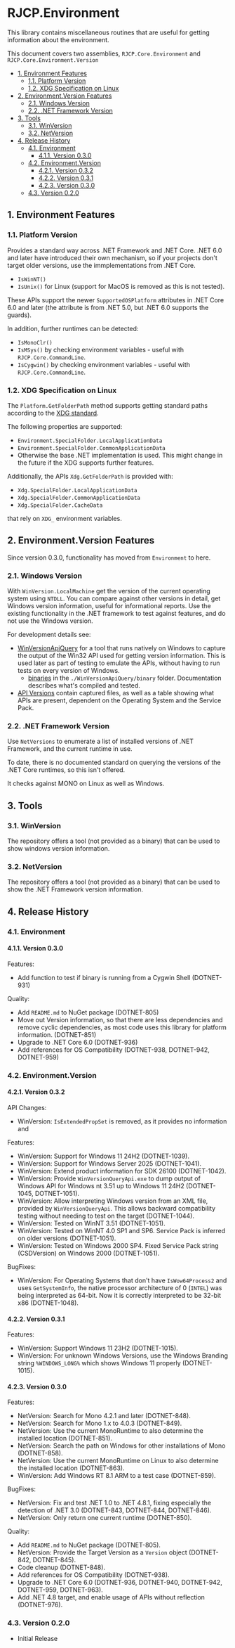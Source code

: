 # RJCP.Environment <!-- omit in toc -->

This library contains miscellaneous routines that are useful for getting
information about the environment.

This document covers two assemblies, `RJCP.Core.Environment` and
`RJCP.Core.Environment.Version`

- [1. Environment Features](#1-environment-features)
  - [1.1. Platform Version](#11-platform-version)
  - [1.2. XDG Specification on Linux](#12-xdg-specification-on-linux)
- [2. Environment.Version Features](#2-environmentversion-features)
  - [2.1. Windows Version](#21-windows-version)
  - [2.2. .NET Framework Version](#22-net-framework-version)
- [3. Tools](#3-tools)
  - [3.1. WinVersion](#31-winversion)
  - [3.2. NetVersion](#32-netversion)
- [4. Release History](#4-release-history)
  - [4.1. Environment](#41-environment)
    - [4.1.1. Version 0.3.0](#411-version-030)
  - [4.2. Environment.Version](#42-environmentversion)
    - [4.2.1. Version 0.3.2](#421-version-032)
    - [4.2.2. Version 0.3.1](#422-version-031)
    - [4.2.3. Version 0.3.0](#423-version-030)
  - [4.3. Version 0.2.0](#43-version-020)

## 1. Environment Features

### 1.1. Platform Version

Provides a standard way across .NET Framework and .NET Core. .NET 6.0 and later
have introduced their own mechanism, so if your projects don't target older
versions, use the immplementations from .NET Core.

- `IsWinNT()`
- `IsUnix()` for Linux (support for MacOS is removed as this is not tested).

These APIs support the newer `SupportedOSPlatform` attributes in .NET Core 6.0
and later (the attribute is from .NET 5.0, but .NET 6.0 supports the guards).

In addition, further runtimes can be detected:

- `IsMonoClr()`
- `IsMSys()` by checking environment variables - useful with
  `RJCP.Core.CommandLine`.
- `IsCygwin()` by checking environment variables - useful with
  `RJCP.Core.CommandLine`.

### 1.2. XDG Specification on Linux

The `Platform.GetFolderPath` method supports getting standard paths according to
the [XDG
standard](https://specifications.freedesktop.org/basedir-spec/basedir-spec-latest.html).

The following properties are supported:

- `Environment.SpecialFolder.LocalApplicationData`
- `Environment.SpecialFolder.CommonApplicationData`
- Otherwise the base .NET implementation is used. This might change in the
  future if the XDG supports further features.

Additionally, the APIs `Xdg.GetFolderPath` is provided with:

- `Xdg.SpecialFolder.LocalApplicationData`
- `Xdg.SpecialFolder.CommonApplicationData`
- `Xdg.SpecialFolder.CacheData`

that rely on `XDG_` environment variables.

## 2. Environment.Version Features

Since version 0.3.0, functionality has moved from `Environment` to here.

### 2.1. Windows Version

With `WinVersion.LocalMachine` get the version of the current operating system
using `NTDLL`. You can compare against other versions in detail, get Windows
version information, useful for informational reports. Use the existing
functionality in the .NET framework to test against features, and do not use the
Windows version.

For development details see:

- [WinVersionApiQuery](./WinVersionApiQuery/README.md) for a tool that runs
  natively on Windows to capture the output of the Win32 API used for getting
  version information. This is used later as part of testing to emulate the
  APIs, without having to run tests on every version of Windows.
  - [binaries](./WinVersionApiQuery/binary) in the `./WinVersionApiQuery/binary`
    folder. Documentation describes what's compiled and tested.
- [API Versions](./Environment.VersionTest/TestResources/WinVersion/README.md)
  contain captured files, as well as a table showing what APIs are present,
  dependent on the Operating System and the Service Pack.

### 2.2. .NET Framework Version

Use `NetVersions` to enumerate a list of installed versions of .NET Framework,
and the current runtime in use.

To date, there is no documented standard on querying the versions of the .NET
Core runtimes, so this isn't offered.

It checks against MONO on Linux as well as Windows.

## 3. Tools

### 3.1. WinVersion

The repository offers a tool (not provided as a binary) that can be used to show
windows version information.

### 3.2. NetVersion

The repository offers a tool (not provided as a binary) that can be used to show
the .NET Framework version information.

## 4. Release History

### 4.1. Environment

#### 4.1.1. Version 0.3.0

Features:

- Add function to test if binary is running from a Cygwin Shell (DOTNET-931)

Quality:

- Add `README.md` to NuGet package (DOTNET-805)
- Move out Version information, so that there are less dependencies and remove
  cyclic dependencies, as most code uses this library for platform information.
  (DOTNET-851)
- Upgrade to .NET Core 6.0 (DOTNET-936)
- Add references for OS Compatibility (DOTNET-938, DOTNET-942, DOTNET-959)

### 4.2. Environment.Version

#### 4.2.1. Version 0.3.2

API Changes:

- WinVersion: `IsExtendedPropSet` is removed, as it provides no information and

Features:

- WinVersion: Support for Windows 11 24H2 (DOTNET-1039).
- WinVersion: Support for Windows Server 2025 (DOTNET-1041).
- WinVersion: Extend product information for SDK 26100 (DOTNET-1042).
- WinVersion: Provide `WinVersionQueryApi.exe` to dump output of Windows API for
  Windows nt 3.51 up to Windows 11 24H2 (DOTNET-1045, DOTNET-1051).
- WinVersion: Allow interpreting Windows version from an XML file, provided by
  `WinVersionQueryApi`. This allows backward compatibility testing without
  needing to test on the target (DOTNET-1044).
- WinVersion: Tested on WinNT 3.51 (DOTNET-1051).
- WinVersion: Tested on WinNT 4.0 SP1 and SP6. Service Pack is inferred on older
  versions (DOTNET-1051).
- WinVersion: Tested on Windows 2000 SP4. Fixed Service Pack string (CSDVersion)
  on Windows 2000 (DOTNET-1051).

BugFixes:

- WinVersion: For Operating Systems that don't have `IsWow64Process2` and uses
  `GetSystemInfo`, the native processor architecture of 0 (`INTEL`) was being
  interpreted as 64-bit. Now it is correctly interpreted to be 32-bit x86
  (DOTNET-1048).

#### 4.2.2. Version 0.3.1

Features:

- WinVersion: Support Windows 11 23H2 (DOTNET-1015).
- WinVersion: For unknown Windows Versions, use the Windows Branding string
  `%WINDOWS_LONG%` which shows Windows 11 properly (DOTNET-1015).

#### 4.2.3. Version 0.3.0

Features:

- NetVersion: Search for Mono 4.2.1 and later (DOTNET-848).
- NetVersion: Search for Mono 1.x to 4.0.3 (DOTNET-849).
- NetVersion: Use the current MonoRuntime to also determine the installed
  location (DOTNET-851).
- NetVersion: Search the path on Windows for other installations of Mono
  (DOTNET-858).
- NetVersion: Use the current MonoRuntime on Linux to also determine the
  installed location (DOTNET-863).
- WinVersion:  Add Windows RT 8.1 ARM to a test case (DOTNET-859).

BugFixes:

- NetVersion: Fix and test .NET 1.0 to .NET 4.8.1, fixing especially the
  detection of .NET 3.0 (DOTNET-843, DOTNET-844, DOTNET-846).
- NetVersion: Only return one current runtime (DOTNET-850).

Quality:

- Add `README.md` to NuGet package (DOTNET-805).
- NetVersion: Provide the Target Version as a `Version` object (DOTNET-842,
  DOTNET-845).
- Code cleanup (DOTNET-848).
- Add references for OS Compatibility (DOTNET-938).
- Upgrade to .NET Core 6.0 (DOTNET-936, DOTNET-940, DOTNET-942, DOTNET-959,
  DOTNET-963).
- Add .NET 4.8 target, and enable usage of APIs without reflection (DOTNET-976).

### 4.3. Version 0.2.0

- Initial Release
